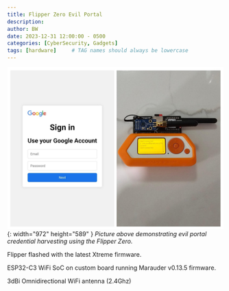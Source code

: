```yaml
---
title: Flipper Zero Evil Portal
description:
author: BW
date: 2023-12-31 12:00:00 - 0500
categories: [CyberSecurity, Gadgets]
tags: [hardware]     # TAG names should always be lowercase
---
```


![Desktop View](/assets/img/Flipper.jpg){: width="972" height="589" }
_Picture above demonstrating evil portal credential harvesting using the Flipper Zero._

Flipper flashed with the latest Xtreme firmware.

ESP32-C3 WiFi SoC on custom board running Marauder v0.13.5 firmware.

3dBi Omnidirectional WiFi antenna (2.4Ghz)
